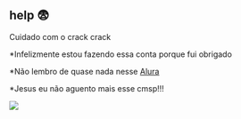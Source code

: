 ## help 😨

Cuidado com o crack crack

*Infelizmente estou fazendo essa conta porque fui obrigado

*Não lembro de quase nada nesse [Alura](https://www.alura.com.br)

*Jesus eu não aguento mais esse cmsp!!!


![](https://media1.tenor.com/m/GXtCkd-zKVYAAAAC/%D0%BA%D0%B0%D1%87%D0%BA%D0%B0-%D1%83%D0%B1%D1%96%D1%82%D1%86%D0%B0.gif)
